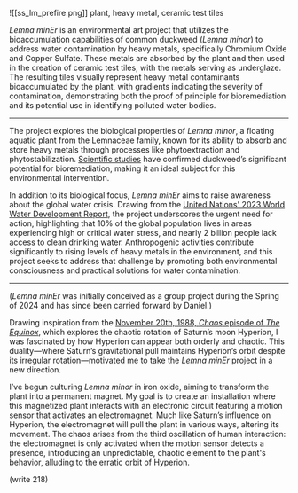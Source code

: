 ![[ss_lm_prefire.png]]
plant, heavy metal, ceramic test tiles

_Lemna minEr_ is an environmental art project that utilizes the bioaccumulation capabilities of common duckweed (_Lemna minor_) to address water contamination by heavy metals, specifically Chromium Oxide and Copper Sulfate. These metals are absorbed by the plant and then used in the creation of ceramic test tiles, with the metals serving as underglaze. The resulting tiles visually represent heavy metal contaminants bioaccumulated by the plant, with gradients indicating the severity of contamination, demonstrating both the proof of principle for bioremediation and its potential use in identifying polluted water bodies.

---

The project explores the biological properties of _Lemna minor_, a floating aquatic plant from the Lemnaceae family, known for its ability to absorb and store heavy metals through processes like phytoextraction and phytostabilization. [Scientific studies](https://pubmed.ncbi.nlm.nih.gov/30784736/) have confirmed duckweed’s significant potential for bioremediation, making it an ideal subject for this environmental intervention.

In addition to its biological focus, _Lemna minEr_ aims to raise awareness about the global water crisis. Drawing from the [United Nations' 2023 World Water Development Report](https://unesdoc.unesco.org/ark:/48223/pf0000384657), the project underscores the urgent need for action, highlighting that 10% of the global population lives in areas experiencing high or critical water stress, and nearly 2 billion people lack access to clean drinking water. Anthropogenic activities contribute significantly to rising levels of heavy metals in the environment, and this project seeks to address that challenge by promoting both environmental consciousness and practical solutions for water contamination.

---

(*Lemna minEr* was initially conceived as a group project during the Spring of 2024 and has since been carried forward by Daniel.)

Drawing inspiration from the [November 20th, 1988, *Chaos* episode of _The Equinox_](https://www.youtube.com/watch?v=6BvTKBYBMFY), which explores the chaotic rotation of Saturn’s moon Hyperion, I was fascinated by how Hyperion can appear both orderly and chaotic. This duality—where Saturn’s gravitational pull maintains Hyperion’s orbit despite its irregular rotation—motivated me to take the _Lemna minEr_ project in a new direction. 

I’ve begun culturing _Lemna minor_ in iron oxide, aiming to transform the plant into a permanent magnet. My goal is to create an installation where this magnetized plant interacts with an electronic circuit featuring a motion sensor that activates an electromagnet. Much like Saturn’s influence on Hyperion, the electromagnet will pull the plant in various ways, altering its movement. The chaos arises from the third oscillation of human interaction: the electromagnet is only activated when the motion sensor detects a presence, introducing an unpredictable, chaotic element to the plant's behavior, alluding to the erratic orbit of Hyperion.

(write 218)